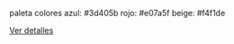 paleta colores
azul: #3d405b
rojo: #e07a5f
beige: #f4f1de

<a href="./" class="button">Ver detalles</a>